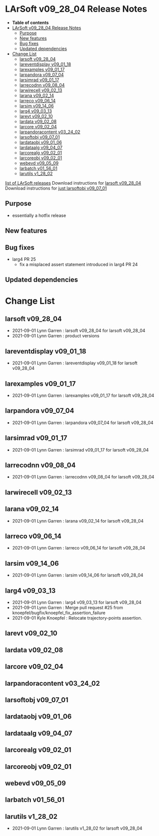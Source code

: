 LArSoft v09\_28\_04 Release Notes
======================================================================

-   **Table of contents**
-   [LArSoft v09\_28\_04 Release Notes](#LArSoft-v09_28_04-Release-Notes)
    -   [Purpose](#Purpose)
    -   [New features](#New-features)
    -   [Bug fixes](#Bug-fixes)
    -   [Updated dependencies](#Updated-dependencies)
-   [Change List](#Change-List)
    -   [larsoft v09\_28\_04](#larsoft-v09_28_04)
    -   [lareventdisplay v09\_01\_18](#lareventdisplay-v09_01_18)
    -   [larexamples v09\_01\_17](#larexamples-v09_01_17)
    -   [larpandora v09\_07\_04](#larpandora-v09_07_04)
    -   [larsimrad v09\_01\_17](#larsimrad-v09_01_17)
    -   [larrecodnn v09\_08\_04](#larrecodnn-v09_08_04)
    -   [larwirecell v09\_02\_13](#larwirecell-v09_02_13)
    -   [larana v09\_02\_14](#larana-v09_02_14)
    -   [larreco v09\_06\_14](#larreco-v09_06_14)
    -   [larsim v09\_14\_06](#larsim-v09_14_06)
    -   [larg4 v09\_03\_13](#larg4-v09_03_13)
    -   [larevt v09\_02\_10](#larevt-v09_02_10)
    -   [lardata v09\_02\_08](#lardata-v09_02_08)
    -   [larcore v09\_02\_04](#larcore-v09_02_04)
    -   [larpandoracontent v03\_24\_02](#larpandoracontent-v03_24_02)
    -   [larsoftobj v09\_07\_01](#larsoftobj-v09_07_01)
    -   [lardataobj v09\_01\_06](#lardataobj-v09_01_06)
    -   [lardataalg v09\_04\_07](#lardataalg-v09_04_07)
    -   [larcorealg v09\_02\_01](#larcorealg-v09_02_01)
    -   [larcoreobj v09\_02\_01](#larcoreobj-v09_02_01)
    -   [webevd v09\_05\_09](#webevd-v09_05_09)
    -   [larbatch v01\_56\_01](#larbatch-v01_56_01)
    -   [larutils v1\_28\_02](#larutils-v1_28_02)

[list of LArSoft releases](LArSoft_release_list)
Download instructions for [larsoft v09\_28\_04](http://scisoft.fnal.gov/scisoft/bundles/larsoft/v09_28_04/larsoft-v09_28_04.html)
Download instructions for [just larsoftobj v09\_07\_01](http://scisoft.fnal.gov/scisoft/bundles/larsoftobj/v09_07_01/larsoftobj-v09_07_01.html)

Purpose
--------------------

-   essentially a hotfix release

New features
------------------------------

Bug fixes
------------------------

-   larg4 PR 25
    -   fix a misplaced assert statement introduced in larg4 PR 24

Updated dependencies
----------------------------------------------

Change List
============================

larsoft v09\_28\_04
------------------------------------------

-   2021-09-01 Lynn Garren : larsoft v09\_28\_04 for larsoft v09\_28\_04
-   2021-09-01 Lynn Garren : product versions

lareventdisplay v09\_01\_18
----------------------------------------------------------

-   2021-09-01 Lynn Garren : lareventdisplay v09\_01\_18 for larsoft v09\_28\_04

larexamples v09\_01\_17
--------------------------------------------------

-   2021-09-01 Lynn Garren : larexamples v09\_01\_17 for larsoft v09\_28\_04

larpandora v09\_07\_04
------------------------------------------------

-   2021-09-01 Lynn Garren : larpandora v09\_07\_04 for larsoft v09\_28\_04

larsimrad v09\_01\_17
----------------------------------------------

-   2021-09-01 Lynn Garren : larsimrad v09\_01\_17 for larsoft v09\_28\_04

larrecodnn v09\_08\_04
------------------------------------------------

-   2021-09-01 Lynn Garren : larrecodnn v09\_08\_04 for larsoft v09\_28\_04

larwirecell v09\_02\_13
--------------------------------------------------

larana v09\_02\_14
----------------------------------------

-   2021-09-01 Lynn Garren : larana v09\_02\_14 for larsoft v09\_28\_04

larreco v09\_06\_14
------------------------------------------

-   2021-09-01 Lynn Garren : larreco v09\_06\_14 for larsoft v09\_28\_04

larsim v09\_14\_06
----------------------------------------

-   2021-09-01 Lynn Garren : larsim v09\_14\_06 for larsoft v09\_28\_04

larg4 v09\_03\_13
--------------------------------------

-   2021-09-01 Lynn Garren : larg4 v09\_03\_13 for larsoft v09\_28\_04
-   2021-09-01 Lynn Garren : Merge pull request \#25 from knoepfel/bugfix/knoepfel\_fix\_assertion\_failure
-   2021-09-01 Kyle Knoepfel : Relocate trajectory-points assertion.

larevt v09\_02\_10
----------------------------------------

lardata v09\_02\_08
------------------------------------------

larcore v09\_02\_04
------------------------------------------

larpandoracontent v03\_24\_02
--------------------------------------------------------------

larsoftobj v09\_07\_01
------------------------------------------------

lardataobj v09\_01\_06
------------------------------------------------

lardataalg v09\_04\_07
------------------------------------------------

larcorealg v09\_02\_01
------------------------------------------------

larcoreobj v09\_02\_01
------------------------------------------------

webevd v09\_05\_09
----------------------------------------

larbatch v01\_56\_01
--------------------------------------------

larutils v1\_28\_02
------------------------------------------

-   2021-09-01 Lynn Garren : larutils v1\_28\_02 for larsoft v09\_28\_04
